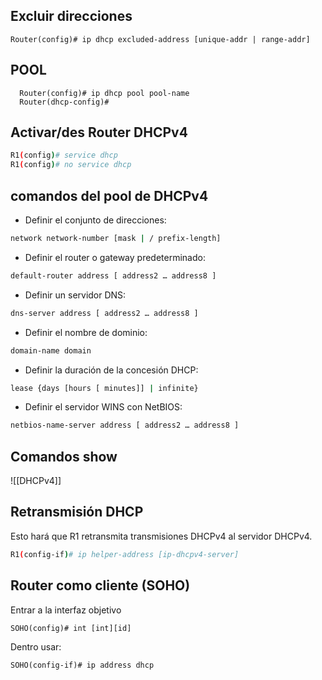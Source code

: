 ## Excluir direcciones

```
Router(config)# ip dhcp excluded-address [unique-addr | range-addr]
```

## POOL

```
  Router(config)# ip dhcp pool pool-name    
  Router(dhcp-config)#
```

## Activar/des Router DHCPv4

```bash
R1(config)# service dhcp
R1(config)# no service dhcp
```

## comandos del pool de DHCPv4


- Definir el conjunto de direcciones:

```bash
network network-number [mask | / prefix-length] 
```

- Definir el router o gateway predeterminado:

```bash
default-router address [ address2 … address8 ] 
```

- Definir un servidor DNS:

```bash
dns-server address [ address2 … address8 ] 
```

- Definir el nombre de dominio:

```bash
domain-name domain 
```

- Definir la duración de la concesión DHCP:

```bash
lease {days [hours [ minutes]] | infinite} 
```

- Definir el servidor WINS con NetBIOS:

```bash
netbios-name-server address [ address2 … address8 ] 
```

## Comandos show

![[DHCPv4]]
## Retransmisión DHCP

Esto hará que R1 retransmita transmisiones DHCPv4 al servidor DHCPv4.

```bash
R1(config-if)# ip helper-address [ip-dhcpv4-server]
```

## Router como cliente (SOHO)

Entrar a la interfaz objetivo

```
SOHO(config)# int [int][id]
```

Dentro usar:

```
SOHO(config-if)# ip address dhcp
```